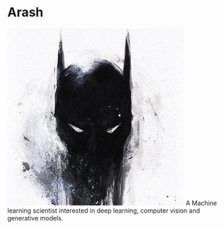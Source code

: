 # Arash
![logo](figs/logo.jpeg)
A Machine learning scientist interested in deep learning, 
computer vision and generative models.